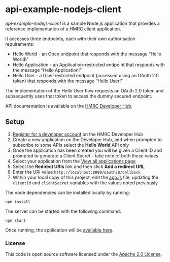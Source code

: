 api-example-nodejs-client
=========================

*api-example-nodejs-client* is a sample Node.js application that provides a reference implementation of a HMRC client application.

It accesses three endpoints, each with their own authorisation requirements:

* Hello World - an Open endpoint that responds with the message “Hello World!”
* Hello Application - an Application-restricted endpoint that responds with the message “Hello Application!”
* Hello User - a User-restricted endpoint (accessed using an OAuth 2.0 token) that responds with the message “Hello User!”

The implementation of the Hello User flow requests an OAuth 2.0 token and subsequently uses that token to access the dummy secured endpoint.

API documentation is available on the [HMRC Developer Hub](https://developer.service.hmrc.gov.uk/api-documentation).

## Setup
1. [Register for a developer account](https://developer.service.hmrc.gov.uk/developer/registration) on the HMRC Developer Hub 
1. Create a new application on the Developer Hub, and when prompted to subscribe to some APIs select the **Hello World** API only
1. Once the application has been created you will be given a Client ID and prompted to generate a Client Secret - take note of both these values
1. Select your application from the [View all applications page](https://developer.service.hmrc.gov.uk/developer/applications)
1. Select the **Redirect URIs** link and then click **Add a redirect URL**
1. Enter the URI value `http://localhost:8080/oauth20/callback`
1. Within your local copy of this project, edit the [app.js](app.js) file, updating the `clientId` and `clientSecret` variables with the values noted previously


The node dependencies can be installed locally by running:
```
npm install
```

The server can be started with the following command:
```
npm start
```

Once running, the application will be [available here](http://localhost:8080/).


### License

This code is open source software licensed under the [Apache 2.0 License]("http://www.apache.org/licenses/LICENSE-2.0.html").

